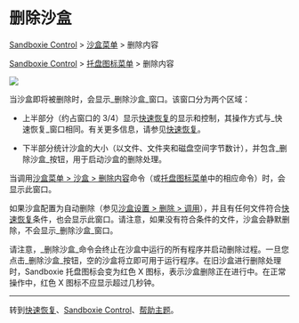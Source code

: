 # 删除沙盒

[Sandboxie Control](SandboxieControl.md) > [沙盒菜单](SandboxMenu.md) > 删除内容

[Sandboxie Control](SandboxieControl.md) > [托盘图标菜单](TrayIconMenu.md) > 删除内容

![](../Media/DeleteSandbox.png)

当沙盒即将被删除时，会显示_删除沙盒_窗口。该窗口分为两个区域：

* 上半部分（约占窗口的 3/4）显示[快速恢复](QuickRecovery.md)的显示和控制，其操作方式与_快速恢复_窗口相同。有关更多信息，请参见[快速恢复](QuickRecovery.md)。

* 下半部分统计沙盒的大小（以文件、文件夹和磁盘空间字节数计），并包含_删除沙盒_按钮，用于启动沙盒的删除处理。

当调用[沙盒菜单 > 沙盒 > 删除内容](SandboxMenu.md#sandbox-menu)命令（或[托盘图标菜单](TrayIconMenu.md)中的相应命令）时，会显示此窗口。

如果沙盒配置为自动删除（参见[沙盒设置 > 删除 > 调用](DeleteSettings.md#invocation)），并且有任何文件符合[快速恢复](QuickRecovery.md)条件，也会显示此窗口。请注意，如果没有符合条件的文件，沙盒会静默删除，不会显示_删除沙盒_窗口。

请注意，_删除沙盒_命令会终止在沙盒中运行的所有程序并启动删除过程。一旦您点击_删除沙盒_按钮，空的沙盒将立即可用于运行程序。在旧沙盒进行删除处理时，Sandboxie 托盘图标会变为红色 X 图标，表示沙盒删除正在进行中。在正常操作中，红色 X 图标不应显示超过几秒钟。

* * *

转到[快速恢复](QuickRecovery.md)、[Sandboxie Control](SandboxieControl.md)、[帮助主题](HelpTopics.md)。 